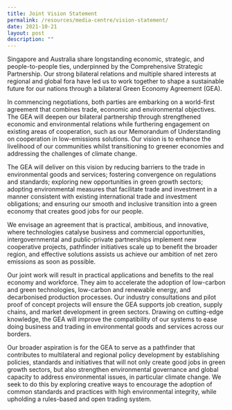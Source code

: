 ```yaml
---
title: Joint Vision Statement
permalink: /resources/media-centre/vision-statement/
date: 2021-10-21
layout: post
description: ""
---
```



Singapore and Australia share longstanding economic, strategic, and people-to-people ties, underpinned by the Comprehensive Strategic Partnership. Our strong bilateral relations and multiple shared interests at regional and global fora have led us to work together to shape a sustainable future for our nations through a bilateral Green Economy Agreement (GEA).

In commencing negotiations, both parties are embarking on a world-first agreement that combines trade, economic and environmental objectives. The GEA will deepen our bilateral partnership through strengthened economic and environmental relations while furthering engagement on existing areas of cooperation, such as our Memorandum of Understanding on cooperation in low-emissions solutions. Our vision is to enhance the livelihood of our communities whilst transitioning to greener economies and addressing the challenges of climate change.

The GEA will deliver on this vision by reducing barriers to the trade in environmental goods and services; fostering convergence on regulations and standards; exploring new opportunities in green growth sectors; adopting environmental measures that facilitate trade and investment in a manner consistent with existing international trade and investment obligations; and ensuring our smooth and inclusive transition into a green economy that creates good jobs for our people.  

We envisage an agreement that is practical, ambitious, and innovative, where technologies catalyse business and commercial opportunities, intergovernmental and public-private partnerships implement new cooperative projects, pathfinder initiatives scale up to benefit the broader region, and effective solutions assists us achieve our ambition of net zero emissions as soon as possible. 

Our joint work will result in practical applications and benefits to the real economy and workforce. They aim to accelerate the adoption of low-carbon and green technologies, low-carbon and renewable energy, and decarbonised production processes. Our industry consultations and pilot proof of concept projects will ensure the GEA supports job creation, supply chains, and market development in green sectors. Drawing on cutting-edge knowledge, the GEA will improve the compatibility of our systems to ease doing business and trading in environmental goods and services across our borders.

Our broader aspiration is for the GEA to serve as a pathfinder that contributes to multilateral and regional policy development by establishing policies, standards and initiatives that will not only create good jobs in green growth sectors, but also strengthen environmental governance and global capacity to address environmental issues, in particular climate change. We seek to do this by exploring creative ways to encourage the adoption of common standards and practices with high environmental integrity, while upholding a rules-based and open trading system.